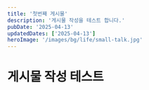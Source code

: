 ```yaml
---
title: '첫번째 게시물'
description: '게시물 작성을 테스트 합니다.'
pubDate: '2025-04-13'
updatedDates: ['2025-04-13']
heroImage: '/images/bg/life/small-talk.jpg'
---
```


# 게시물 작성 테스트